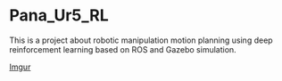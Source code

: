 # Pana_Ur5_RL
This is a project about robotic manipulation motion planning using deep reinforcement learning based on ROS and Gazebo simulation.

[Imgur](https://i.imgur.com/W5oh83p.jpg)
